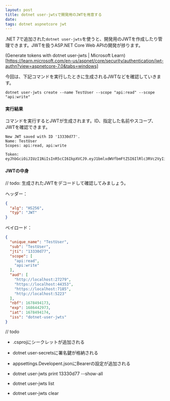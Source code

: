 ```yaml
---
layout: post
title: dotnet user-jwtsで開発用のJWTを用意する
date: 
tags: dotnet aspnetcore jwt
---
```


.NET 7で追加された`dotnet user-jwts`を使うと、開発用のJWTを作成したり管理できます。JWTを扱うASP.NET Core Web APIの開発が捗ります。

(Generate tokens with dotnet user-jwts &#124; Microsoft Learn)[https://learn.microsoft.com/en-us/aspnet/core/security/authentication/jwt-authn?view=aspnetcore-7.0&tabs=windows]

今回は、下記コマンドを実行したときに生成されるJWTなどを確認していきます。

```batch
dotnet user-jwts create --name TestUser --scope "api:read" --scope "api:write"
```

#### 実行結果

コマンドを実行するとJWTが生成されます。ID、指定した名前やスコープ、JWTを確認できます。

```
New JWT saved with ID '13330d77'.
Name: TestUser
Scopes: api:read, api:write

Token: eyJhbGciOiJIUzI1NiIsInR5cCI6IkpXVCJ9.eyJ1bmlxdWVfbmFtZSI6IlRlc3RVc2VyIiwic3ViIjoiVGVzdFVzZXIiLCJqdGkiOiIxMzMzMGQ3NyIsInNjb3BlIjpbImFwaTpyZWFkIiwiYXBpOndyaXRlIl0sImF1ZCI6WyJodHRwOi8vbG9jYWxob3N0OjI3Mjc5IiwiaHR0cHM6Ly9sb2NhbGhvc3Q6NDQzNTMiLCJodHRwczovL2xvY2FsaG9zdDo3MTg1IiwiaHR0cDovL2xvY2FsaG9zdDo1MjIzIl0sIm5iZiI6MTY3ODQ5NDE3MywiZXhwIjoxNjg2NDQyOTczLCJpYXQiOjE2Nzg0OTQxNzQsImlzcyI6ImRvdG5ldC11c2VyLWp3dHMifQ.50FR9zdxRV1J8qBiKrRHRjIYSDYIOL0oYtTIna5mII4
```

#### JWTの中身

// todo:
生成されたJWTをデコードして確認してみましょう。

ヘッダー：

```json
{
  "alg": "HS256",
  "typ": "JWT"
}
```

ペイロード：
```json
{
  "unique_name": "TestUser",
  "sub": "TestUser",
  "jti": "13330d77",
  "scope": [
    "api:read",
    "api:write"
  ],
  "aud": [
    "http://localhost:27279",
    "https://localhost:44353",
    "https://localhost:7185",
    "http://localhost:5223"
  ],
  "nbf": 1678494173,
  "exp": 1686442973,
  "iat": 1678494174,
  "iss": "dotnet-user-jwts"
}
```

// todo

- .csprojにシークレットが追加される
- dotnet user-secretsに署名鍵が格納される
- appsettings.Developent.jsonにBearerの設定が追加される

- dotnet user-jwts print 13330d77 --show-all
- dotnet user-jwts list
- dotnet user-jwts clear

